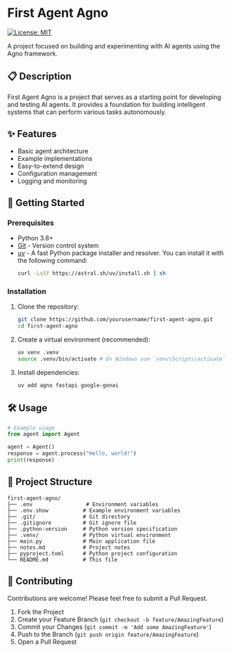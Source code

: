 # First Agent Agno

[![License: MIT](https://img.shields.io/badge/License-MIT-yellow.svg)](https://opensource.org/licenses/MIT)

A project focused on building and experimenting with AI agents using the Agno framework.

## 📋 Description

First Agent Agno is a project that serves as a starting point for developing and testing AI agents. It provides a foundation for building intelligent systems that can perform various tasks autonomously.

## ✨ Features

- Basic agent architecture
- Example implementations
- Easy-to-extend design
- Configuration management
- Logging and monitoring

## 🚀 Getting Started

### Prerequisites

- Python 3.8+
- [Git](https://git-scm.com/) - Version control system
- [uv](https://github.com/astral-sh/uv) - A fast Python package installer and resolver. You can install it with the following command:
  ```bash
  curl -LsSf https://astral.sh/uv/install.sh | sh
  ```

### Installation

1. Clone the repository:
   ```bash
   git clone https://github.com/yourusername/first-agent-agno.git
   cd first-agent-agno
   ```

2. Create a virtual environment (recommended):
   ```bash
   uv venv .venv
   source .venv/bin/activate # On Windows use `venv\Scripts\activate`
   ```

3. Install dependencies:
   ```bash
   uv add agno fastapi google-genai
   ```

## 🛠️ Usage

```python
# Example usage
from agent import Agent

agent = Agent()
response = agent.process("Hello, world!")
print(response)
```

## 📂 Project Structure

```
first-agent-agno/
├── .env                 # Environment variables
├── .env.show           # Example environment variables
├── .git/               # Git directory
├── .gitignore          # Git ignore file
├── .python-version     # Python version specification
├── .venv/              # Python virtual environment
├── main.py             # Main application file
├── notes.md            # Project notes
├── pyproject.toml      # Python project configuration
└── README.md           # This file
```

## 🤝 Contributing

Contributions are welcome! Please feel free to submit a Pull Request.

1. Fork the Project
2. Create your Feature Branch (`git checkout -b feature/AmazingFeature`)
3. Commit your Changes (`git commit -m 'Add some AmazingFeature'`)
4. Push to the Branch (`git push origin feature/AmazingFeature`)
5. Open a Pull Request